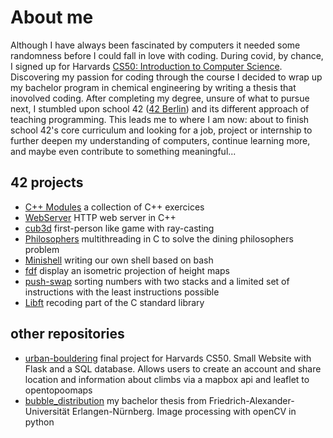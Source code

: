 # About me

Although I have always been fascinated by computers it needed some randomness before I could fall in love with coding. During covid, by chance, I signed up for Harvards [CS50: Introduction to Computer Science](https://pll.harvard.edu/course/cs50-introduction-computer-science). Discovering my passion for coding through the course I decided to wrap up my bachelor program in chemical engineering by writing a thesis that inovolved coding. After completing my degree, unsure of what to pursue next, I stumbled upon school 42 ([42 Berlin](https://42berlin.de/)) and its different approach of teaching programming. This leads me to where I am now: about to finish school 42's core curriculum and looking for a job, project or internship to further deepen my understanding of computers, continue learning more, and maybe even contribute to something meaningful...

## 42 projects

- [C++ Modules](https://github.com/leonyannick/cpp_42) a collection of C++ exercices
- [WebServer](https://github.com/EKayatz/webserv) HTTP web server in C++
- [cub3d](https://github.com/leonyannick/cub3d) first-person like game with ray-casting
- [Philosophers](https://github.com/leonyannick/philosophers) multithreading in C to solve the dining philosophers problem
- [Minishell](https://github.com/leonyannick/minishell) writing our own shell based on bash
- [fdf](https://github.com/leonyannick/fdf) display an isometric projection of height maps
- [push-swap](https://github.com/leonyannick/push_swap) sorting numbers with two stacks and a limited set of instructions with the least instructions possible
- [Libft](https://github.com/leonyannick/libft) recoding part of the C standard library
<!-- - [CPP Modules](https://github.com/lbaumann/cpp_42) C++ -->

## other repositories

- [urban-bouldering](https://github.com/leonyannick/urban-bouldering) final project for Harvards CS50. Small Website with Flask and a SQL database. Allows users to create an account and share location and information about climbs via a mapbox api and leaflet to opentopoomaps
- [bubble_distribution](https://github.com/leonyannick/bubble_distribution) my bachelor thesis from Friedrich-Alexander-Universität Erlangen-Nürnberg. Image processing with openCV in python
